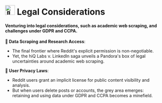 # <picture><source srcset="https://fonts.gstatic.com/s/e/notoemoji/latest/1f9d0/512.webp" type="image/webp"><img src="https://fonts.gstatic.com/s/e/notoemoji/latest/1f9d0/512.gif" alt="🧐" width="32" height="32"></picture> Legal Considerations 

#### Venturing into legal considerations, such as academic web scraping, and challenges under GDPR and CCPA. 

**🚨 Data Scraping and Research Access**: 
- The final frontier where Reddit's explicit permission is non-negotiable. 
- Yet, the hiQ Labs v. LinkedIn saga unveils a Pandora's box of legal uncertainties around academic web scraping. 

**🔐 User Privacy Laws**: 
- Reddit users grant an implicit license for public content visibility and analysis. 
- But when users delete posts or accounts, the grey area emerges: retaining and using data under GDPR and CCPA becomes a minefield.
